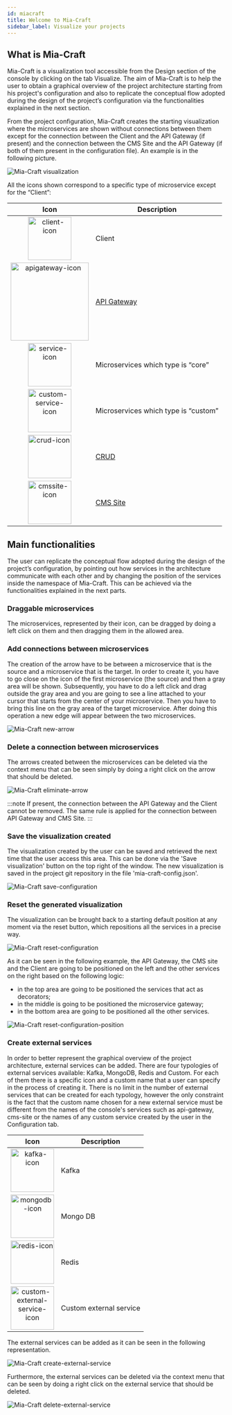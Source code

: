 ```yaml
---
id: miacraft
title: Welcome to Mia-Craft
sidebar_label: Visualize your projects
---
```


## What is Mia-Craft

Mia-Craft is a visualization tool accessible from the Design section of the console by clicking on the tab Visualize.
The aim of Mia-Craft is to help the user to obtain a graphical overview of the project architecture starting from his project's configuration and also to replicate the conceptual flow adopted during the design of the project’s configuration via the functionalities explained in the next section.

From the project configuration, Mia-Craft creates the starting visualization where the microservices are shown without connections between them except for the connection between the Client and the API Gateway (if present) and the connection between the CMS Site and the API Gateway (if both of them present in the configuration file). An example is in the following picture.

![Mia-Craft visualization](img/mia-craft-visualization.png)

All the icons shown correspond to a specific type of microservice except for the “Client”:

| Icon      | Description |
| :-----------: | ----------- |
| <img src="img/client-icon.png" alt="client-icon" width="100"/>|Client|
| <img src="img/apigateway-icon.PNG" alt="apigateway-icon" width="180"/>|[API Gateway](../../../runtime_suite/api-gateway/overview.md)|
| <img src="img/service-icon.png" alt="service-icon" width="100"/> | Microservices which type is “core” |
| <img src="img/custom-service-icon.png" alt="custom-service-icon" width="100"/>|  Microservices which type is “custom”|
| <img src="img/crud-icon.png" alt="crud-icon" width="100"/>| [CRUD](crud_advanced.md)|
| <img src="img/cmssite-icon.png" alt="cmssite-icon" width="100"/> | [CMS  Site](../../../business_suite/guide_cms.md)|


## Main functionalities

The user can replicate the conceptual flow adopted during the design of the project’s configuration, by pointing out how services in the architecture communicate with each other and by changing the position of the services inside the namespace of Mia-Craft. This can be achieved via the functionalities explained in the next parts.

### Draggable microservices

The microservices, represented by their icon, can be dragged by doing a left click on them and then dragging them in the allowed area.

### Add connections between microservices

The creation of the arrow have to be between a microservice that is the source and a microservice that is the target. In order to create it, you have to go close on the icon of the first microservice (the source) and then a gray area will be shown. Subsequently, you have to do a left click and drag outside the gray area and you are going to see a line attached to your cursor that starts from the center of your microservice. Then you have to bring this line on the gray area of the target microservice. After doing this operation a new edge will appear between the two microservices.

![Mia-Craft new-arrow](img/new_arrow.gif)

### Delete a connection between microservices

The arrows created between the microservices can be deleted via the context menu that can be seen simply by doing a right click on the arrow that should be deleted.

![Mia-Craft eliminate-arrow](img/eliminate-arrow.gif)

:::note 
If present, the connection between the API Gateway and the Client cannot be removed. The same rule is applied for the connection between API Gateway and CMS Site.
:::

### Save the visualization created

The visualization created by the user can be saved and retrieved the next time that the user access this area. This can be done via the 'Save visualization' button on the top right of the window. The new visualization is saved in the project git repository in the file 'mia-craft-config.json'.

![Mia-Craft save-configuration](img/save-configuration.gif)

### Reset the generated visualization

The visualization can be brought back to a starting default position at any moment via the reset button, which repositions all the services in a precise way. 

![Mia-Craft reset-configuration](img/reset-configuration.gif)

As it can be seen in the following example, the API Gateway, the CMS site and the Client are going to be positioned on the left and the other services on the right based on the following logic: 
* in the top area are going to be positioned the services that act as decorators;
* in the middle is going to be positioned the microservice gateway;
* in the bottom area are going to be positioned all the other services.

![Mia-Craft reset-configuration-position](img/reset-configuration.png)

### Create external services

In order to better represent the graphical overview of the project architecture, external services can be added. 
There are four typologies of external services available: Kafka, MongoDB, Redis and Custom. For each of them there is a specific icon and a custom name that a user can specify in the process of creating it. There is no limit in the number of external services that can be created for each typology, however the only constraint is the fact that the custom name chosen for a new external service must be different from the names of the console's services such as api-gateway, cms-site or the names of any custom service created by the user in the Configuration tab.

| Icon      | Description |
| :-----------: | ----------- |
| <img src="img/kafka-icon.png" alt="kafka-icon" width="100"/> |Kafka|
| <img src="img/mongodb-icon.png" alt="mongodb-icon" width="100"/> | Mongo DB |
| <img src="img/redis-icon.png" alt="redis-icon" width="100"/> |  Redis|
| <img src="img/custom-external-service-icon.png" alt="custom-external-service-icon" width="100"/> | Custom external service|

The external services can be added as it can be seen in the following representation.

![Mia-Craft create-external-service](img/create-external-service.gif)

Furthermore, the external services can be deleted via the context menu that can be seen by doing a right click on the external service that should be deleted.

![Mia-Craft delete-external-service](img/delete-external-service.gif)
